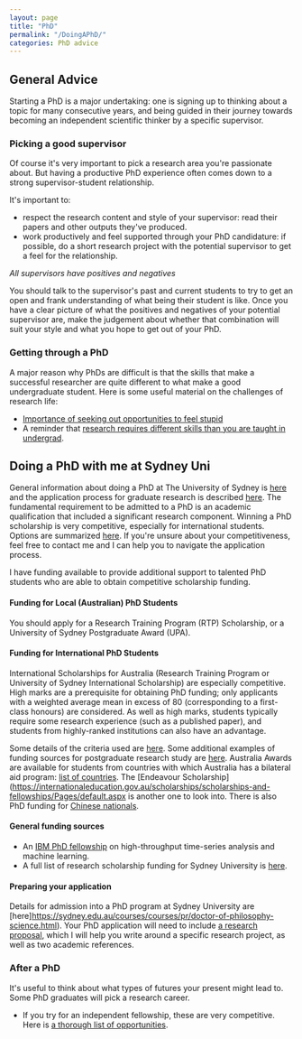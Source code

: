```yaml
---
layout: page
title: "PhD"
permalink: "/DoingAPhD/"
categories: PhD advice
---
```


## General Advice

Starting a PhD is a major undertaking: one is signing up to thinking about a topic for many consecutive years, and being guided in their journey towards becoming an independent scientific thinker by a specific supervisor.

### Picking a good supervisor

Of course it's very important to pick a research area you're passionate about.
But having a productive PhD experience often comes down to a strong supervisor-student relationship.

It's important to:
* respect the research content and style of your supervisor: read their papers and other outputs they've produced.
* work productively and feel supported through your PhD candidature: if possible, do a short research project with the potential supervisor to get a feel for the relationship.

_All supervisors have positives and negatives_

You should talk to the supervisor's past and current students to try to get an open and frank understanding of what being their student is like.
Once you have a clear picture of what the positives and negatives of your potential supervisor are, make the judgement about whether that combination will suit your style and what you hope to get out of your PhD.

### Getting through a PhD

A major reason why PhDs are difficult is that the skills that make a successful researcher are quite different to what make a good undergraduate student.
Here is some useful material on the challenges of research life:

* [Importance of seeking out opportunities to feel stupid](http://jcs.biologists.org/content/121/11/1771)
* A reminder that [research requires different skills than you are taught in undergrad](http://jxyzabc.blogspot.com.au/2017/09/the-genius-fallacy.html).

## Doing a PhD with me at Sydney Uni

General information about doing a PhD at The University of Sydney is [here](https://sydney.edu.au/courses/courses/pr/doctor-of-philosophy-science.html) and the application process for graduate research is described [here](https://sydney.edu.au/study/admissions/apply/how-to-apply.html#uniqueId_nPUe33Za_5_button).
The fundamental requirement to be admitted to a PhD is an academic qualification that included a significant research component.
Winning a PhD scholarship is very competitive, especially for international students.
Options are summarized [here](http://sydney.edu.au/scholarships/research/research-training-program.shtml).
If you're unsure about your competitiveness, feel free to contact me and I can help you to navigate the application process.

I have funding available to provide additional support to talented PhD students who are able to obtain competitive scholarship funding.

#### Funding for Local (Australian) PhD Students
You should apply for a Research Training Program (RTP) Scholarship, or a University of Sydney Postgraduate Award (UPA).

#### Funding for International PhD Students
International Scholarships for Australia (Research Training Program or University of Sydney International Scholarship) are especially competitive.
High marks are a prerequisite for obtaining PhD funding; only applicants with a weighted average mean in excess of 80 (corresponding to a first-class honours) are considered.
As well as high marks, students typically require some research experience (such as a published paper), and students from highly-ranked institutions can also have an advantage.

Some details of the criteria used are [here](http://sydney.edu.au/scholarships/docsschols/Higher_Degree_by_Research_Scholarship_Selection_Process.pdf).
Some additional examples of funding sources for postgraduate research study are [here](http://sydney.edu.au/scholarships/postgraduate/international-postgraduate-scholarships.shtml).
Australia Awards are available for students from countries with which Australia has a bilateral aid program: [list of countries](https://dfat.gov.au/people-to-people/australia-awards/Pages/participating-countries.aspx).
The [Endeavour Scholarship](https://internationaleducation.gov.au/scholarships/scholarships-and-fellowships/Pages/default.aspx is another one to look into.
There is also PhD funding for [Chinese nationals](https://sydney.edu.au/scholarships/e/china-scholarship-council-research-programs-scholarship.html).

#### General funding sources

* An [IBM PhD fellowship](http://www.research.ibm.com/university/awards/phdfellowship.shtml) on high-throughput time-series analysis and machine learning.
* A full list of research scholarship funding for Sydney University is [here](http://sydney.edu.au/scholarships/research/faculty/science.shtml).

#### Preparing your application
Details for admission into a PhD program at Sydney University are [here]https://sydney.edu.au/courses/courses/pr/doctor-of-philosophy-science.html).
Your PhD application will need to include [a research proposal](https://sydney.edu.au/campus-life/student-news/2017/05/30/how-to-write-a-research-proposal-for-a-strong-phd-application.html), which I will help you write around a specific research project, as well as two academic references.



### After a PhD

It's useful to think about what types of futures your present might lead to.
Some PhD graduates will pick a research career.
* If you try for an independent fellowship, these are very competitive.
Here is [a thorough list of opportunities](https://research.jhu.edu/rdt/funding-opportunities/postdoctoral/).
